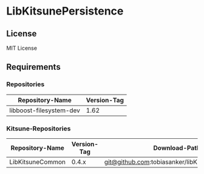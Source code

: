 # LibKitsunePersistence

## License 

MIT License

## Requirements

### Repositories

Repository-Name | Version-Tag
--- | ---
libboost-filesystem-dev | 1.62

### Kitsune-Repositories

Repository-Name | Version-Tag | Download-Path
--- | --- | ---
LibKitsuneCommon | 0.4.x |  git@github.com:tobiasanker/libKitsuneCommon.git
